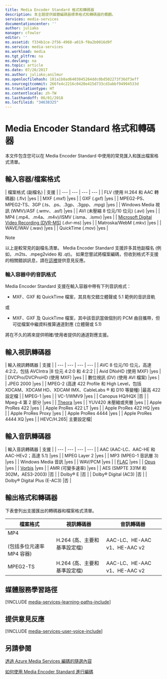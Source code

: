 ```yaml
---
title: Media Encoder Standard 格式和轉碼器
description: 本主題提供媒體編碼器標準格式和轉碼器的概觀。
services: media-services
documentationcenter: ''
author: juliako
manager: cfowler
editor: ''
ms.assetid: f334b1ce-2f56-4968-a019-f0a2b0016d9f
ms.service: media-services
ms.workload: media
ms.tgt_pltfrm: na
ms.devlang: na
ms.topic: article
ms.date: 07/20/2017
ms.author: juliako;anilmur
ms.openlocfilehash: 181a1b8ad6403045264ddc0bd502273f36df3eff
ms.sourcegitcommit: 266fe4c2216c0420e415d733cd3abbf94994533d
ms.translationtype: HT
ms.contentlocale: zh-TW
ms.lasthandoff: 06/01/2018
ms.locfileid: "34638325"
---
```

# <a name="media-encoder-standard-formats-and-codecs"></a>Media Encoder Standard 格式和轉碼器
本文件包含您可以在 Media Encoder Standard 中使用的常見匯入和匯出檔案格式清單。

## <a name="input-containerfile-formats"></a>輸入容器/檔案格式
| 檔案格式 (副檔名) | 支援 |
| --- | --- | --- | --- |
| FLV (使用 H.264 和 AAC 轉碼器) (.flv) |yes |
| MXF    (.mxf) |yes |
| GXF    (.gxf) |yes |
| MPEG2-PS、MPEG2-TS、3GP (.ts、.ps、.3gp、.3gpp、.mpg) |yes |
| Windows Media 視訊 (WMV)/ASF (.wmv、.asf) |yes |
| AVI (未壓縮 8 位元/10 位元) (.avi) |yes |
| MP4 (.mp4、.m4a、.m4v)/ISMV (.isma、.ismv) |yes |
| [Microsoft Digital Video Recording (DVR-MS)](https://msdn.microsoft.com/library/windows/desktop/dd692984) (.dvr-ms) |yes |
| Matroska/WebM (.mkv) |yes |
| WAVE/WAV (.wav) |yes |
| QuickTime (.mov) |yes |

> [!NOTE]
> 以上是較常見的副檔名清單。 Media Encoder Standard 支援許多其他副檔名 (例如，.m2ts、.mpeg2video 和 .qt)。 如果您嘗試將檔案編碼，但收到格式不支援的相關錯誤訊息，請在[這裡](https://feedback.azure.com/forums/169396-media-services/category/144411-encoding-and-processing/)提供意見反應。
> 
> 

### <a name="audio-formats-in-input-containers"></a>輸入容器中的音訊格式
Media Encoder Standard 支援在輸入容器中帶有下列音訊格式：

* MXF、GXF 和 QuickTime 檔案，其具有交錯立體聲或 5.1 範例的音訊音軌

或

* MXF、GXF 及 QuickTime 檔案，其中該音訊當做個別的 PCM 曲目攜帶，但可從檔案中繼資料推算通道對應 (立體聲或 5.1)

將在不久的將來提供明確/使用者提供的通道對應支援。

## <a name="input-video-codecs"></a>輸入視訊轉碼器
| 輸入視訊轉碼器 | 支援 |
| --- | --- | --- | --- |
| AVC 8 位元/10 位元，高達 4:2:2，包括 AVCIntra |8 位元 4:2:0 和 4:2:2 |
| Avid DNxHD (使用 MXF) |yes |
| DVCPro/DVCProHD (使用 MXF) |yes |
| 數位視訊 (DV) (使用 AVI 檔案) |yes |
| JPEG 2000 |yes |
| MPEG-2 (高達 422 Profile 和 High Level，包括 XDCAM、XDCAM HD、XDCAM IMX、CableLabs ® 和 D10 等變種) |最高 422 設定檔 |
| MPEG-1 |yes |
| VC-1/WMV9 |yes |
| Canopus HQ/HQX |否 |
| Mpeg-4 第 2 部分 |yes |
| [Theora](https://en.wikipedia.org/wiki/Theora) |yes |
| YUV420 未壓縮或夾層 |yes |
| Apple ProRes 422 |yes |
| Apple ProRes 422 LT |yes |
| Apple ProRes 422 HQ |yes |
| Apple ProRes Proxy |yes |
| Apple ProRes 4444 |yes |
| Apple ProRes 4444 XQ |yes |
| HEVC/H.265| 主要設定檔|

## <a name="input-audio-codecs"></a>輸入音訊轉碼器
| 輸入音訊轉碼器 | 支援 |
| --- | --- | --- | --- |
| AAC (AAC-LC、AAC-HE 和 AAC-HEv2；高達 5.1) |yes |
| MPEG Layer 2 |yes |
| MP3 (MPEG-1 音訊層 3) |yes |
| Windows Media 音訊 |yes |
| WAV/PCM |yes |
| [FLAC](https://en.wikipedia.org/wiki/FLAC)</a> |yes |
| [Opus](http://go.microsoft.com/fwlink/?LinkId=822667) |yes |
| [Vorbis](https://en.wikipedia.org/wiki/Vorbis)</a> |yes |
| AMR (可變多速率) |yes |
| AES (SMPTE 331M 和 302M，AES3-2003) |否 |
| Dolby® E |否 |
| Dolby® Digital (AC3) |否 |
| Dolby® Digital Plus (E-AC3) |否 |

## <a name="output-formats-and-codecs"></a>輸出格式和轉碼器
下表會列出支援匯出的轉碼器和檔案格式清單。

| 檔案格式 | 視訊轉碼器 | 音訊轉碼器 |
| --- | --- | --- |
| MP4  <br/><br/>(包括多位元速率 MP4 容器) |H.264 (高、主要和基準設定檔) |AAC-LC、HE-AAC v1、HE-AAC v2 |
| MPEG2-TS |H.264 (高、主要和基準設定檔) |AAC-LC、HE-AAC v1、HE-AAC v2 |

## <a name="media-services-learning-paths"></a>媒體服務學習路徑
[!INCLUDE [media-services-learning-paths-include](../../../includes/media-services-learning-paths-include.md)]

## <a name="provide-feedback"></a>提供意見反應
[!INCLUDE [media-services-user-voice-include](../../../includes/media-services-user-voice-include.md)]

## <a name="see-also"></a>另請參閱
[透過 Azure Media Services 編碼的隨選內容](media-services-encode-asset.md)

[如何使用 Media Encoder Standard 進行編碼](media-services-dotnet-encode-with-media-encoder-standard.md)

